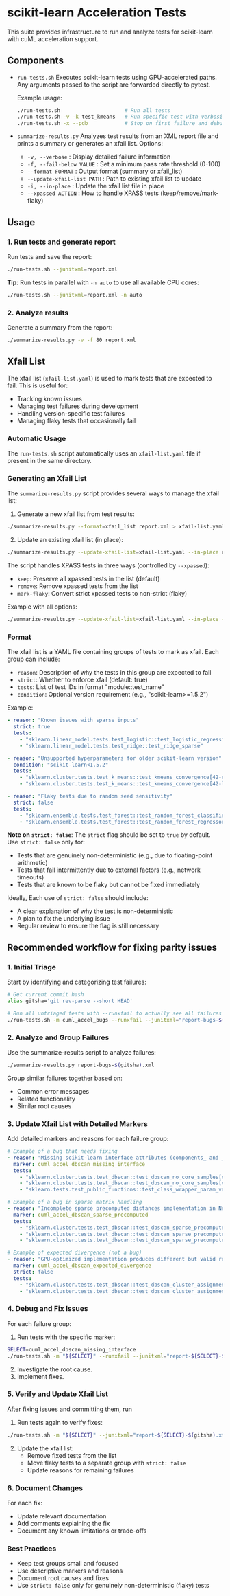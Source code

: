 # scikit-learn Acceleration Tests

This suite provides infrastructure to run and analyze tests for scikit-learn with cuML acceleration support.

## Components

- `run-tests.sh`
  Executes scikit-learn tests using GPU-accelerated paths. Any arguments passed to the script are forwarded directly to pytest.

  Example usage:
  ```bash
  ./run-tests.sh                     # Run all tests
  ./run-tests.sh -v -k test_kmeans   # Run specific test with verbosity
  ./run-tests.sh -x --pdb            # Stop on first failure and debug
  ```

- `summarize-results.py`
  Analyzes test results from an XML report file and prints a summary or generates an xfail list.
  Options:
  - `-v, --verbose`          : Display detailed failure information
  - `-f, --fail-below VALUE` : Set a minimum pass rate threshold (0-100)
  - `--format FORMAT`        : Output format (summary or xfail_list)
  - `--update-xfail-list PATH` : Path to existing xfail list to update
  - `-i, --in-place`        : Update the xfail list file in place
  - `--xpassed ACTION`      : How to handle XPASS tests (keep/remove/mark-flaky)

## Usage

### 1. Run tests and generate report
Run tests and save the report:
```bash
./run-tests.sh --junitxml=report.xml
```

**Tip**: Run tests in parallel with `-n auto` to use all available CPU cores:
```bash
./run-tests.sh --junitxml=report.xml -n auto
```

### 2. Analyze results
Generate a summary from the report:
```bash
./summarize-results.py -v -f 80 report.xml
```

## Xfail List

The xfail list (`xfail-list.yaml`) is used to mark tests that are expected to fail. This is useful for:
- Tracking known issues
- Managing test failures during development
- Handling version-specific test failures
- Managing flaky tests that occasionally fail

### Automatic Usage
The `run-tests.sh` script automatically uses an `xfail-list.yaml` file if present in the same directory.

### Generating an Xfail List
The `summarize-results.py` script provides several ways to manage the xfail list:

1. Generate a new xfail list from test results:
```bash
./summarize-results.py --format=xfail_list report.xml > xfail-list.yaml
```

2. Update an existing xfail list (in place):
```bash
./summarize-results.py --update-xfail-list=xfail-list.yaml --in-place report.xml
```

The script handles XPASS tests in three ways (controlled by `--xpassed`):
- `keep`: Preserve all xpassed tests in the list (default)
- `remove`: Remove xpassed tests from the list
- `mark-flaky`: Convert strict xpassed tests to non-strict (flaky)

Example with all options:
```bash
./summarize-results.py --update-xfail-list=xfail-list.yaml --in-place --xpassed=mark-flaky report.xml
```

### Format
The xfail list is a YAML file containing groups of tests to mark as xfail. Each group can include:
- `reason`: Description of why the tests in this group are expected to fail
- `strict`: Whether to enforce xfail (default: true)
- `tests`: List of test IDs in format "module::test_name"
- `condition`: Optional version requirement (e.g., "scikit-learn>=1.5.2")

Example:
```yaml
- reason: "Known issues with sparse inputs"
  strict: true
  tests:
    - "sklearn.linear_model.tests.test_logistic::test_logistic_regression"
    - "sklearn.linear_model.tests.test_ridge::test_ridge_sparse"

- reason: "Unsupported hyperparameters for older scikit-learn version"
  condition: "scikit-learn<1.5.2"
  tests:
    - "sklearn.cluster.tests.test_k_means::test_kmeans_convergence[42-elkan]"
    - "sklearn.cluster.tests.test_k_means::test_kmeans_convergence[42-lloyd]"

- reason: "Flaky tests due to random seed sensitivity"
  strict: false
  tests:
    - "sklearn.ensemble.tests.test_forest::test_random_forest_classifier"
    - "sklearn.ensemble.tests.test_forest::test_random_forest_regressor"
```

**Note on `strict: false`**:
The `strict` flag should be set to `true` by default. Use `strict: false` only for:
- Tests that are genuinely non-deterministic (e.g., due to floating-point arithmetic)
- Tests that fail intermittently due to external factors (e.g., network timeouts)
- Tests that are known to be flaky but cannot be fixed immediately

Ideally, Each use of `strict: false` should include:
- A clear explanation of why the test is non-deterministic
- A plan to fix the underlying issue
- Regular review to ensure the flag is still necessary


## Recommended workflow for fixing parity issues

### 1. Initial Triage
Start by identifying and categorizing test failures:

```bash
# Get current commit hash
alias gitsha='git rev-parse --short HEAD'

# Run all untriaged tests with --runxfail to actually see all failures
./run-tests.sh -m cuml_accel_bugs --runxfail --junitxml="report-bugs-$(gitsha).xml" | tee report-bugs-$(gitsha).log
```

### 2. Analyze and Group Failures
Use the summarize-results script to analyze failures:
```bash
./summarize-results.py report-bugs-$(gitsha).xml
```

Group similar failures together based on:
- Common error messages
- Related functionality
- Similar root causes

### 3. Update Xfail List with Detailed Markers

Add detailed markers and reasons for each failure group:

```yaml
# Example of a bug that needs fixing
- reason: "Missing scikit-learn interface attributes (components_ and _parameter_constraints)"
  marker: cuml_accel_dbscan_missing_interface
  tests:
    - "sklearn.cluster.tests.test_dbscan::test_dbscan_no_core_samples[csr_array]"
    - "sklearn.cluster.tests.test_dbscan::test_dbscan_no_core_samples[csr_matrix]"
    - "sklearn.tests.test_public_functions::test_class_wrapper_param_validation[sklearn.cluster.dbscan-sklearn.cluster.DBSCAN]"

# Example of a bug in sparse matrix handling
- reason: "Incomplete sparse precomputed distances implementation in NearestNeighbors"
  marker: cuml_accel_dbscan_sparse_precomputed
  tests:
    - "sklearn.cluster.tests.test_dbscan::test_dbscan_sparse_precomputed[False]"
    - "sklearn.cluster.tests.test_dbscan::test_dbscan_sparse_precomputed[True]"
    - "sklearn.cluster.tests.test_dbscan::test_dbscan_sparse_precomputed_different_eps"

# Example of expected divergence (not a bug)
- reason: "GPU-optimized implementation produces different but valid results"
  marker: cuml_accel_dbscan_expected_divergence
  strict: false
  tests:
    - "sklearn.cluster.tests.test_dbscan::test_dbscan_cluster_assignments[float32]"
    - "sklearn.cluster.tests.test_dbscan::test_dbscan_cluster_assignments[float64]"
```

### 4. Debug and Fix Issues
For each failure group:

1. Run tests with the specific marker:
```bash
SELECT=cuml_accel_dbscan_missing_interface
./run-tests.sh -m "${SELECT}" --runxfail --junitxml="report-${SELECT}-$(gitsha).xml" | tee "test-${SELECT}-$(gitsha).log"
```

2. Investigate the root cause.
3. Implement fixes.

### 5. Verify and Update Xfail List
After fixing issues and committing them, run

1. Run tests again to verify fixes:
```bash
./run-tests.sh -m "${SELECT}" --junitxml="report-${SELECT}-$(gitsha).xml"
```

2. Update the xfail list:
   - Remove fixed tests from the list
   - Move flaky tests to a separate group with `strict: false`
   - Update reasons for remaining failures

### 6. Document Changes
For each fix:
- Update relevant documentation
- Add comments explaining the fix
- Document any known limitations or trade-offs

### Best Practices
- Keep test groups small and focused
- Use descriptive markers and reasons
- Document root causes and fixes
- Use `strict: false` only for genuinely non-deterministic (flaky) tests
